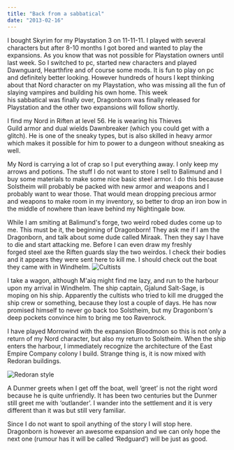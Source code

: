 ```yaml
---
title: "Back from a sabbatical"
date: "2013-02-16"
---
```


I bought Skyrim for my Playstation 3 on 11-11-11. I played with several characters but after 8-10 months I got bored and wanted to play the expansions. As you know that was not possible for Playstation owners until last week. So I switched to pc, started new characters and played Dawnguard, Hearthfire and of course some mods. It is fun to play on pc and definitely better looking. However hundreds of hours I kept thinking about that Nord character on my Playstation, who was missing all the fun of slaying vampires and building his own home. This week his sabbatical was finally over, Dragonborn was finally released for Playstation and the other two expansions will follow shortly.

I find my Nord in Riften at level 56. He is wearing his Thieves Guild armor and dual wields Dawnbreaker (which you could get with a glitch). He is one of the sneaky types, but is also skilled in heavy armor which makes it possible for him to power to a dungeon without sneaking as well.

My Nord is carrying a lot of crap so I put everything away. I only keep my arrows and potions. The stuff I do not want to store I sell to Balimund and I buy some materials to make some nice basic steel armor. I do this because Solstheim will probably be packed with new armor and weapons and I probably want to wear those. That would mean dropping precious armor and weapons to make room in my inventory, so better to drop an iron bow in the middle of nowhere than leave behind my Nightingale bow.

While I am smiting at Balimund's forge, two weird robed dudes come up to me. This must be it, the beginning of Dragonborn! They ask me if I am the Dragonborn, and talk about some dude called Miraak. Then they say I have to die and start attacking me. Before I can even draw my freshly forged steel axe the Riften guards slay the two weirdos. I check their bodies and it appears they were sent here to kill me. I should check out the boat they came with in Windhelm. ![Cultists](images/IMAG0953-1-300x180.jpg)

I take a wagon, although M'aiq might find me lazy, and run to the harbour upon my arrival in Windhelm. The ship captain, Gjalund Salt-Sage, is moping on his ship. Apparently the cultists who tried to kill me drugged the ship crew or something, because they lost a couple of days. He has now promised himself to never go back too Solstheim, but my Dragonborn's deep pockets convince him to bring me too Ravenrock.

I have played Morrowind with the expansion Bloodmoon so this is not only a return of my Nord character, but also my return to Solstheim. When the ship enters the harbour, I immediately recognize the architecture of the East Empire Company colony I build. Strange thing is, it is now mixed with Redoran buildings.

![Redoran style](images/IMAG0956-300x180.jpg)

A Dunmer greets when I get off the boat, well ‘greet’ is not the right word because he is quite unfriendly. It has been two centuries but the Dunmer still greet me with ‘outlander’. I wander into the settlement and it is very different than it was but still very familiar.

Since I do not want to spoil anything of the story I will stop here. Dragonborn is however an awesome expansion and we can only hope the next one (rumour has it will be called ‘Redguard’) will be just as good.
